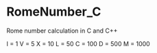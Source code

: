 # RomeNumber_C
Rome number calculation in C and C++

I = 1
V = 5
X = 10
L = 50
C = 100
D = 500
M = 1000
